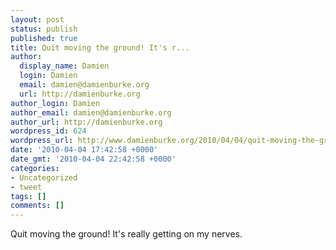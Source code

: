 ```yaml
---
layout: post
status: publish
published: true
title: Quit moving the ground! It's r...
author:
  display_name: Damien
  login: Damien
  email: damien@damienburke.org
  url: http://damienburke.org
author_login: Damien
author_email: damien@damienburke.org
author_url: http://damienburke.org
wordpress_id: 624
wordpress_url: http://www.damienburke.org/2010/04/04/quit-moving-the-ground-its-r/
date: '2010-04-04 17:42:58 +0000'
date_gmt: '2010-04-04 22:42:58 +0000'
categories:
- Uncategorized
- tweet
tags: []
comments: []
---
```

<p>Quit moving the ground! It's really getting on my nerves.</p>
